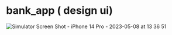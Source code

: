 #  bank_app ( design ui)


![Simulator Screen Shot - iPhone 14 Pro - 2023-05-08 at 13 36 51](https://user-images.githubusercontent.com/42969853/236752526-0f28f3bc-4117-4b10-9f94-7132d6446b79.png)
